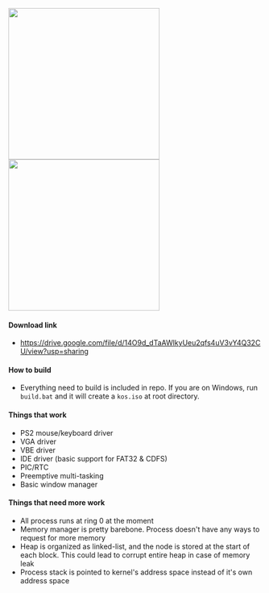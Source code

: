 <img height="300" src="https://i.imgur.com/AKzAEAK.png" />   <img height="300" src="https://i.imgur.com/HkhQRig.png" />

#### Download link
- https://drive.google.com/file/d/14O9d_dTaAWlkyUeu2qfs4uV3vY4Q32CU/view?usp=sharing

#### How to build
- Everything need to build is included in repo. If you are on Windows, run `build.bat` and it will create a `kos.iso` at root directory.

#### Things that work
- PS2 mouse/keyboard driver
- VGA driver
- VBE driver
- IDE driver (basic support for FAT32 & CDFS)
- PIC/RTC
- Preemptive multi-tasking
- Basic window manager

#### Things that need more work
- All process runs at ring 0 at the moment
- Memory manager is pretty barebone. Process doesn't have any ways to request for more memory
- Heap is organized as linked-list, and the node is stored at the start of each block. This could lead to corrupt entire heap in case of memory leak
- Process stack is pointed to kernel's address space instead of it's own address space
